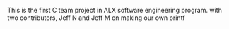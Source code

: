 This is the first C team project in ALX software engineering program.
with two contributors, Jeff N and Jeff M on making our own printf

